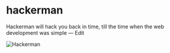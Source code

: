# hackerman

Hackerman will hack you back in time, till the time when the web development was simple — Edit

![Hackerman](http://i.imgur.com/Hfzf14T.gif)
